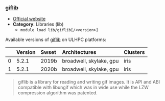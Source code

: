 ### [giflib](http://giflib.sourceforge.net/)

* [Official website](http://giflib.sourceforge.net/)
* __Category__: Libraries (lib)
    -  `module load lib/giflib[/<version>]`

Available versions of [giflib](http://giflib.sourceforge.net/) on ULHPC platforms:

|    | Version   | Swset   | Architectures           | Clusters   |
|---:|:----------|:--------|:------------------------|:-----------|
|  0 | 5.2.1     | 2019b   | broadwell, skylake, gpu | iris       |
|  1 | 5.2.1     | 2020b   | broadwell, skylake, gpu | iris       |

> giflib is a library for reading and writing gif images. It is API and ABI compatible with libungif which was in wide use while the LZW compression algorithm was patented.
